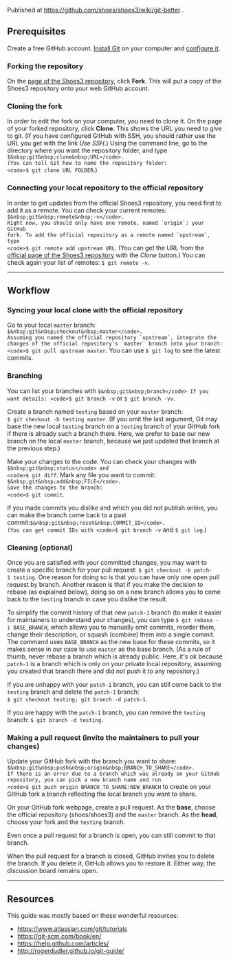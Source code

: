 Published at https://github.com/shoes/shoes3/wiki/git-better .

## Prerequisites
Create a free GitHub account. [Install Git](https://git-scm.com/book/en/v2/Getting-Started-Installing-Git) on your computer and [configure it](https://git-scm.com/book/en/v2/Getting-Started-First-Time-Git-Setup).

### Forking the repository
On the [page of the Shoes3 repository](https://github.com/shoes/shoes3), click **Fork**. This will put a copy of the Shoes3 repository onto your web GitHub account.

### Cloning the fork
In order to edit the fork on your computer, you need to clone it. On the page of your forked repository, click **Clone**. This shows the URL you need to give to git. (If you have configured GitHub with SSH, you should rather use the URL you get with the link _Use SSH_.) Using the command line, go to the directory where you want the repository folder, and type <code>$&nbsp;git&nbsp;clone&nbsp;URL</code>. (You can tell Git how to name the repository folder: <code>$&nbsp;git&nbsp;clone&nbsp;URL&nbsp;FOLDER</code>.)

### Connecting your local repository to the official repository
In order to get updates from the official Shoes3 repository, you need first to add it as a remote. You can check your current remotes: <code>$&nbsp;git&nbsp;remote&nbsp;-v</code>. Right now, you should only have one remote, named `origin`: your GitHub fork. To add the official repository as a remote named `upstream`, type <code>$&nbsp;git&nbsp;remote&nbsp;add&nbsp;upstream&nbsp;URL</code>. (You can get the URL from the [official page of the Shoes3 repository](https://github.com/shoes/shoes3) with the _Clone_ button.) You can check again your list of remotes: <code>$&nbsp;git&nbsp;remote&nbsp;-v</code>.

***

## Workflow
### Syncing your local clone with the official repository
Go to your local `master` branch: <code>$&nbsp;git&nbsp;checkout&nbsp;master</code>. Assuming you named the official repository `upstream`, integrate the changes of the official repository's `master` branch into your branch: <code>$&nbsp;git&nbsp;pull&nbsp;upstream&nbsp;master</code>. You can use <code>$&nbsp;git&nbsp;log</code> to see the latest commits.

### Branching
You can list your branches with <code>$&nbsp;git&nbsp;branch</code> If you want details: <code>$&nbsp;git&nbsp;branch&nbsp;-v</code> or <code>$&nbsp;git&nbsp;branch&nbsp;-vv</code>.

Create a branch named `testing` based on your `master` branch: <code>$&nbsp;git&nbsp;checkout&nbsp;-b&nbsp;testing&nbsp;master</code>. (If you omit the last argument, Git may base the new local `testing` branch on a `testing` branch of your GitHub fork if there is already such a branch there. Here, we prefer to base our new branch on the local `master` branch, because we just updated that branch at the previous step.)

Make your changes to the code. You can check your changes with <code>$&nbsp;git&nbsp;status</code> and <code>$&nbsp;git&nbsp;diff</code>. Mark any file you want to commit: <code>$&nbsp;git&nbsp;add&nbsp;FILE</code>. Save the changes to the branch: <code>$&nbsp;git&nbsp;commit</code>.

If you made commits you dislike and which you did not publish online, you can make the branch come back to a past commit:<code>$&nbsp;git&nbsp;reset&nbsp;COMMIT_ID</code>. (You can get commit IDs with <code>$&nbsp;git&nbsp;branch&nbsp;-v</code> and <code>$&nbsp;git&nbsp;log</code>.)

### Cleaning (optional)
Once you are satisfied with your committed changes, you may want to create a specific branch for your pull request: <code>$&nbsp;git&nbsp;checkout&nbsp;-b&nbsp;patch-1&nbsp;testing</code>. One reason for doing so is that you can have only one open pull request by branch. Another reason is that if you make the decision to rebase (as explained below), doing so on a new branch allows you to come back to the `testing` branch in case you dislike the result.

To simplify the commit history of that new `patch-1` branch (to make it easier for maintainers to understand your changes), you can type <code>$&nbsp;git&nbsp;rebase&nbsp;-i&nbsp;BASE_BRANCH</code>, which allows you to manually omit commits, reorder them, change their description, or squash (combine) them into a single commit. The command uses `BASE_BRANCH` as the new base for these commits, so it makes sense in our case to use `master` as the base branch. (As a rule of thumb, never rebase a branch which is already public. Here, it's ok because `patch-1` is a branch which is only on your private local repository, assuming you created that branch there and did not push it to any repository.)

If you are unhappy with your `patch-1` branch, you can still come back to the `testing` branch and delete the `patch-1` branch: <code>$&nbsp;git&nbsp;checkout&nbsp;testing;&nbsp;git&nbsp;branch&nbsp;-d&nbsp;patch-1</code>.

If you are happy with the `patch-1` branch, you can remove the `testing` branch: <code>$&nbsp;git&nbsp;branch&nbsp;-d&nbsp;testing</code>.

### Making a pull request (invite the maintainers to pull your changes)
Update your GitHub fork with the branch you want to share: <code>$&nbsp;git&nbsp;push&nbsp;origin&nbsp;BRANCH_TO_SHARE</code>. If there is an error due to a branch which was already on your GitHub repository, you can pick a new branch name and run <code>$&nbsp;git&nbsp;push&nbsp;origin&nbsp;BRANCH_TO_SHARE:NEW_BRANCH</code> to create on your GitHub fork a branch reflecting the local branch you want to share.

On your GitHub fork webpage, create a pull request. As the **base**, choose the official repository (shoes/shoes3) and the `master` branch. As the **head**, choose your fork and the `testing` branch.

Even once a pull request for a branch is open, you can still commit to that branch.

When the pull request for a branch is closed, GitHub invites you to delete the branch. If you delete it, GitHub allows you to restore it. Either way, the discussion board remains open.

***

## Resources
This guide was mostly based on these wonderful resources:
* https://www.atlassian.com/git/tutorials
* https://git-scm.com/book/en/
* https://help.github.com/articles/
* http://rogerdudler.github.io/git-guide/

